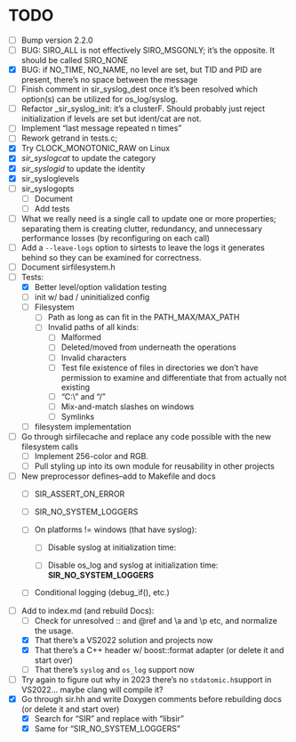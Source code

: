 # TODO

- [ ] Bump version 2.2.0
- [ ] BUG: SIRO_ALL is not effectively SIRO_MSGONLY; it’s the opposite. It should be called SIRO_NONE
- [x] BUG: if NO_TIME, NO_NAME, no level are set, but TID and PID are present, there’s no space between the message
- [ ] Finish comment in sir_syslog_dest once it’s been resolved which option(s) can be utilized for os_log/syslog.
- [ ] Refactor _sir_syslog_init: it’s a clusterF. Should probably just reject initialization if levels are set but ident/cat are not.
- [ ] Implement “last message repeated n times”
- [ ] Rework getrand in tests.c;
- [x] Try CLOCK_MONOTONIC_RAW on Linux
- [x] *sir_syslogcat* to update the category
- [x] *sir_syslogid* to update the identity
- [x] sir_sysloglevels
- [ ] sir_syslogopts
  - [ ] Document
  - [ ] Add tests
- [ ] What we really need is a single call to update one or more properties;  separating them is creating clutter, redundancy, and unnecessary performance losses (by reconfiguring on each call)
- [ ] Add a `--leave-logs` option to sirtests to leave the logs it generates behind so they can be examined for correctness.
- [ ] Document sirfilesystem.h
- [ ] Tests:
  - [x] Better level/option validation testing
  - [ ] init w/ bad / uninitialized config
  - [ ] Filesystem
    - [ ] Path as long as can fit in the PATH_MAX/MAX_PATH
    - [ ] Invalid paths of all kinds:
      - [ ] Malformed
      - [ ] Deleted/moved from underneath the operations
      - [ ] Invalid characters
      - [ ] Test file existence of files in directories we don’t have permission to examine and differentiate that from actually not existing
      - [ ] “C:\” and “/”
      - [ ] Mix-and-match slashes on windows
      - [ ] Symlinks
  - [ ] filesystem implementation
- [ ] Go through sirfilecache and replace any code possible with the new filesystem calls
  - [ ] Implement 256-color and RGB.
  - [ ] Pull styling up into its own module for reusability in other projects
- [ ] New preprocessor defines–add to Makefile and docs
  - [ ] SIR_ASSERT_ON_ERROR

  - [ ] SIR_NO_SYSTEM_LOGGERS

  - [ ] On platforms != windows (that have syslog):
    - [ ] Disable syslog at initialization time:

    - [ ] Disable os_log and syslog at initialization time: **SIR_NO_SYSTEM_LOGGERS**

  - [ ] Conditional logging (debug_if(), etc.)
- [ ] Add to index.md (and rebuild Docs):
  - [ ] Check for unresolved :: and @ref and \a and \p etc, and normalize the usage.
  - [x] That there’s a VS2022 solution and projects now
  - [x] That there’s a C++ header w/ boost::format adapter (or delete it and start over)
  - [ ] That there’s `syslog` and `os_log` support now
- [ ] Try again to figure out why in 2023 there’s no `stdatomic.h`support in VS2022… maybe clang will compile it?
- [x] Go through sir.hh and write Doxygen comments before rebuilding docs (or delete it and start over)
  - [x] Search for “SIR” and replace with “libsir”
  - [x] Same for “SIR_NO_SYSTEM_LOGGERS”

